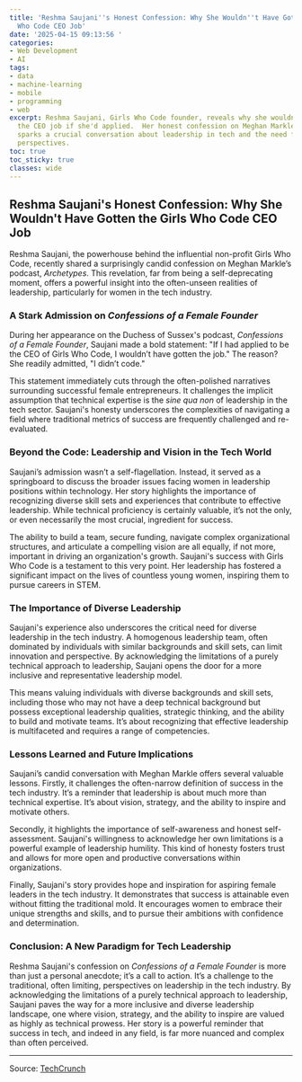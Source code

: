 ```yaml
---
title: 'Reshma Saujani''s Honest Confession: Why She Wouldn''t Have Gotten the Girls
  Who Code CEO Job'
date: '2025-04-15 09:13:56 '
categories:
- Web Development
- AI
tags:
- data
- machine-learning
- mobile
- programming
- web
excerpt: Reshma Saujani, Girls Who Code founder, reveals why she wouldn't have gotten
  the CEO job if she'd applied.  Her honest confession on Meghan Markle's podcast
  sparks a crucial conversation about leadership in tech and the need for diverse
  perspectives.
toc: true
toc_sticky: true
classes: wide
---
```


## Reshma Saujani's Honest Confession: Why She Wouldn't Have Gotten the Girls Who Code CEO Job

Reshma Saujani, the powerhouse behind the influential non-profit Girls Who Code, recently shared a surprisingly candid confession on Meghan Markle’s podcast, *Archetypes*.  This revelation, far from being a self-deprecating moment, offers a powerful insight into the often-unseen realities of leadership, particularly for women in the tech industry.

### A Stark Admission on *Confessions of a Female Founder*

During her appearance on the Duchess of Sussex's podcast, *Confessions of a Female Founder*, Saujani made a bold statement: "If I had applied to be the CEO of Girls Who Code, I wouldn’t have gotten the job."  The reason?  She readily admitted, "I didn’t code."

This statement immediately cuts through the often-polished narratives surrounding successful female entrepreneurs. It challenges the implicit assumption that technical expertise is the *sine qua non* of leadership in the tech sector.  Saujani's honesty underscores the complexities of navigating a field where traditional metrics of success are frequently challenged and re-evaluated.

### Beyond the Code: Leadership and Vision in the Tech World

Saujani’s admission wasn’t a self-flagellation. Instead, it served as a springboard to discuss the broader issues facing women in leadership positions within technology.  Her story highlights the importance of recognizing diverse skill sets and experiences that contribute to effective leadership.  While technical proficiency is certainly valuable, it’s not the only, or even necessarily the most crucial, ingredient for success.

The ability to build a team, secure funding, navigate complex organizational structures, and articulate a compelling vision are all equally, if not more, important in driving an organization's growth.  Saujani's success with Girls Who Code is a testament to this very point.  Her leadership has fostered a significant impact on the lives of countless young women, inspiring them to pursue careers in STEM.

### The Importance of Diverse Leadership

Saujani's experience also underscores the critical need for diverse leadership in the tech industry.  A homogenous leadership team, often dominated by individuals with similar backgrounds and skill sets, can limit innovation and perspective.  By acknowledging the limitations of a purely technical approach to leadership, Saujani opens the door for a more inclusive and representative leadership model.

This means valuing individuals with diverse backgrounds and skill sets, including those who may not have a deep technical background but possess exceptional leadership qualities, strategic thinking, and the ability to build and motivate teams.  It’s about recognizing that effective leadership is multifaceted and requires a range of competencies.

###  Lessons Learned and Future Implications

Saujani’s candid conversation with Meghan Markle offers several valuable lessons.  Firstly, it challenges the often-narrow definition of success in the tech industry.  It’s a reminder that leadership is about much more than technical expertise.  It’s about vision, strategy, and the ability to inspire and motivate others.

Secondly, it highlights the importance of self-awareness and honest self-assessment.  Saujani's willingness to acknowledge her own limitations is a powerful example of leadership humility.  This kind of honesty fosters trust and allows for more open and productive conversations within organizations.

Finally, Saujani's story provides hope and inspiration for aspiring female leaders in the tech industry.  It demonstrates that success is attainable even without fitting the traditional mold.  It encourages women to embrace their unique strengths and skills, and to pursue their ambitions with confidence and determination.

### Conclusion:  A New Paradigm for Tech Leadership

Reshma Saujani's confession on *Confessions of a Female Founder* is more than just a personal anecdote; it’s a call to action.  It’s a challenge to the traditional, often limiting, perspectives on leadership in the tech industry.  By acknowledging the limitations of a purely technical approach to leadership, Saujani paves the way for a more inclusive and diverse leadership landscape, one where vision, strategy, and the ability to inspire are valued as highly as technical prowess.  Her story is a powerful reminder that success in tech, and indeed in any field, is far more nuanced and complex than often perceived.


---

Source: [TechCrunch](https://techcrunch.com/2025/04/15/girls-who-code-founder-reshma-saujani-spills-business-tea-with-meghan-duchess-of-sussex/)
